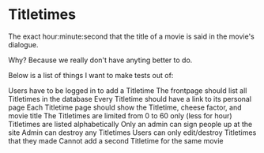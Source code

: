 Titletimes
==========
The exact hour:minute:second that the title of a movie is said in the movie's dialogue.

Why? Because we really don't have anyting better to do.

Below is a list of things I want to make tests out of:

Users have to be logged in to add a Titletime
The frontpage should list all Titletimes in the database
Every Titletime should have a link to its personal page
Each Titletime page should show the Titletime, cheese factor, and movie title
The Titletimes are limited from 0 to 60 only (less for hour)
Titletimes are listed alphabetically
Only an admin can sign people up at the site
Admin can destroy any Titletimes
Users can only edit/destroy Titletimes that they made
Cannot add a second Titletime for the same movie